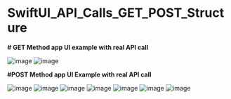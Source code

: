 # SwiftUI_API_Calls_GET_POST_Structure

**# GET Method app UI example with real API call**


![image](https://user-images.githubusercontent.com/43421834/145673688-c475d8f2-62db-4b2e-adaf-0a9548aad913.png)
![image](https://user-images.githubusercontent.com/43421834/145673720-125174d8-4cab-485b-8b68-ca83e1c13164.png)




**#POST Method app UI Example with real API call**


![image](https://user-images.githubusercontent.com/43421834/145673749-bcde4788-3c6c-4e10-ad5f-c41f59a65cb9.png)
![image](https://user-images.githubusercontent.com/43421834/145673752-fe8fe1f0-7b53-4af4-aa3b-3d5fa72529d6.png)
![image](https://user-images.githubusercontent.com/43421834/145673773-75421e4e-d4f3-4a54-8b45-9e708da75af1.png)
![image](https://user-images.githubusercontent.com/43421834/145673758-0fbc13e3-c8fd-436d-a050-634a5c4ced4b.png)
![image](https://user-images.githubusercontent.com/43421834/145673765-ba9211dd-d668-4eef-a7fb-e4522dc2a079.png)
![image](https://user-images.githubusercontent.com/43421834/145673785-8a3659c9-36dc-4325-8200-8871f59a6429.png)
![image](https://user-images.githubusercontent.com/43421834/145673792-f26770a6-a3e9-4833-b103-6cde066ea6bf.png)
